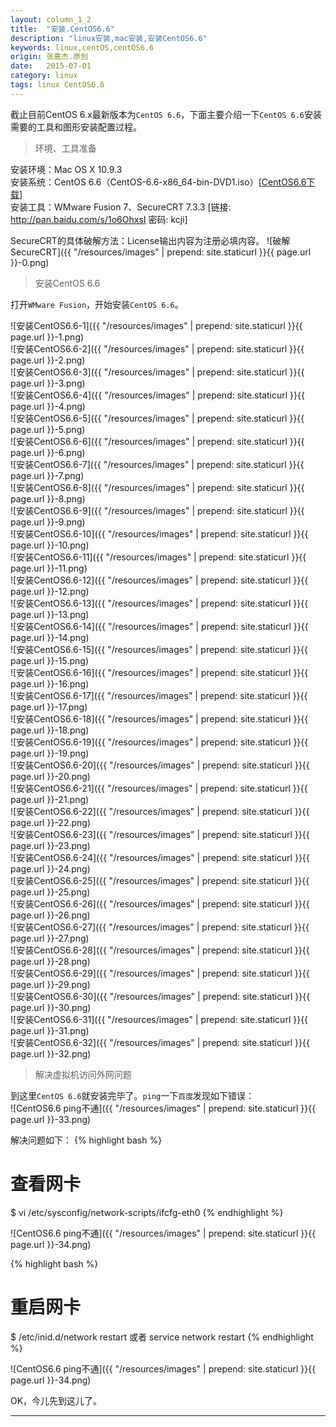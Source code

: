 ```yaml
---
layout: column_1_2
title:  "安装.CentOS6.6"
description: "linux安装,mac安装,安装CentOS6.6"
keywords: linux,centOS,centOS6.6
origin: 张嘉杰.原创
date:   2015-07-01
category: linux
tags: linux CentOS6.6
---
```

截止目前CentOS 6.x最新版本为`CentOS 6.6`，下面主要介绍一下`CentOS 6.6`安装需要的工具和图形安装配置过程。  
<!--more-->

> 环境、工具准备

安装环境：Mac OS X 10.9.3  
安装系统：CentOS 6.6（CentOS-6.6-x86_64-bin-DVD1.iso）[[CentOS6.6下载]]  
安装工具：WMware Fusion 7、SecureCRT 7.3.3 [链接: <http://pan.baidu.com/s/1o6OhxsI>  密码: kcji]

SecureCRT的具体破解方法：License输出内容为注册必填内容。
![破解SecureCRT]({{ "/resources/images" | prepend: site.staticurl }}{{ page.url }}-0.png)

> 安装CentOS 6.6

打开`WMware Fusion`，开始安装`CentOS 6.6`。

![安装CentOS6.6-1]({{ "/resources/images" | prepend: site.staticurl }}{{ page.url }}-1.png)  
![安装CentOS6.6-2]({{ "/resources/images" | prepend: site.staticurl }}{{ page.url }}-2.png)  
![安装CentOS6.6-3]({{ "/resources/images" | prepend: site.staticurl }}{{ page.url }}-3.png)  
![安装CentOS6.6-4]({{ "/resources/images" | prepend: site.staticurl }}{{ page.url }}-4.png)  
![安装CentOS6.6-5]({{ "/resources/images" | prepend: site.staticurl }}{{ page.url }}-5.png)  
![安装CentOS6.6-6]({{ "/resources/images" | prepend: site.staticurl }}{{ page.url }}-6.png)  
![安装CentOS6.6-7]({{ "/resources/images" | prepend: site.staticurl }}{{ page.url }}-7.png)  
![安装CentOS6.6-8]({{ "/resources/images" | prepend: site.staticurl }}{{ page.url }}-8.png)  
![安装CentOS6.6-9]({{ "/resources/images" | prepend: site.staticurl }}{{ page.url }}-9.png)  
![安装CentOS6.6-10]({{ "/resources/images" | prepend: site.staticurl }}{{ page.url }}-10.png)  
![安装CentOS6.6-11]({{ "/resources/images" | prepend: site.staticurl }}{{ page.url }}-11.png)  
![安装CentOS6.6-12]({{ "/resources/images" | prepend: site.staticurl }}{{ page.url }}-12.png)  
![安装CentOS6.6-13]({{ "/resources/images" | prepend: site.staticurl }}{{ page.url }}-13.png)  
![安装CentOS6.6-14]({{ "/resources/images" | prepend: site.staticurl }}{{ page.url }}-14.png)  
![安装CentOS6.6-15]({{ "/resources/images" | prepend: site.staticurl }}{{ page.url }}-15.png)  
![安装CentOS6.6-16]({{ "/resources/images" | prepend: site.staticurl }}{{ page.url }}-16.png)  
![安装CentOS6.6-17]({{ "/resources/images" | prepend: site.staticurl }}{{ page.url }}-17.png)  
![安装CentOS6.6-18]({{ "/resources/images" | prepend: site.staticurl }}{{ page.url }}-18.png)  
![安装CentOS6.6-19]({{ "/resources/images" | prepend: site.staticurl }}{{ page.url }}-19.png)  
![安装CentOS6.6-20]({{ "/resources/images" | prepend: site.staticurl }}{{ page.url }}-20.png)  
![安装CentOS6.6-21]({{ "/resources/images" | prepend: site.staticurl }}{{ page.url }}-21.png)  
![安装CentOS6.6-22]({{ "/resources/images" | prepend: site.staticurl }}{{ page.url }}-22.png)  
![安装CentOS6.6-23]({{ "/resources/images" | prepend: site.staticurl }}{{ page.url }}-23.png)  
![安装CentOS6.6-24]({{ "/resources/images" | prepend: site.staticurl }}{{ page.url }}-24.png)  
![安装CentOS6.6-25]({{ "/resources/images" | prepend: site.staticurl }}{{ page.url }}-25.png)  
![安装CentOS6.6-26]({{ "/resources/images" | prepend: site.staticurl }}{{ page.url }}-26.png)  
![安装CentOS6.6-27]({{ "/resources/images" | prepend: site.staticurl }}{{ page.url }}-27.png)  
![安装CentOS6.6-28]({{ "/resources/images" | prepend: site.staticurl }}{{ page.url }}-28.png)  
![安装CentOS6.6-29]({{ "/resources/images" | prepend: site.staticurl }}{{ page.url }}-29.png)  
![安装CentOS6.6-30]({{ "/resources/images" | prepend: site.staticurl }}{{ page.url }}-30.png)  
![安装CentOS6.6-31]({{ "/resources/images" | prepend: site.staticurl }}{{ page.url }}-31.png)  
![安装CentOS6.6-32]({{ "/resources/images" | prepend: site.staticurl }}{{ page.url }}-32.png)  

> 解决虚拟机访问外网问题

到这里`CentOS 6.6`就安装完毕了。`ping`一下`百度`发现如下错误：  
![CentOS6.6 ping不通]({{ "/resources/images" | prepend: site.staticurl }}{{ page.url }}-33.png)  

解决问题如下：
{% highlight bash %}
# 查看网卡
$ vi /etc/sysconfig/network-scripts/ifcfg-eth0 
{% endhighlight %}

![CentOS6.6 ping不通]({{ "/resources/images" | prepend: site.staticurl }}{{ page.url }}-34.png)  

{% highlight bash %}
# 重启网卡
$ /etc/inid.d/network restart 或者 service network restart
{% endhighlight %}

![CentOS6.6 ping不通]({{ "/resources/images" | prepend: site.staticurl }}{{ page.url }}-34.png)  

OK，今儿先到这儿了。

-----------------------

[CentOS6.6下载]: <http://mirrors.aliyun.com/centos/6.6/isos/x86_64/CentOS-6.6-x86_64-bin-DVD1.iso>
